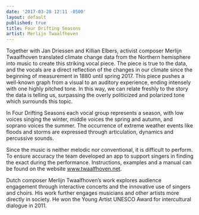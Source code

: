 ```yaml
---
date: '2017-03-28 12:11 -0500'
layout: default
published: true
title: Four Drifting Seasons
artist: Merlijn Twaalfhoven
---
```

Together with Jan Driessen and Killian Elbers, activist composer Merlijn Twaalfhoven translated climate change data from the Northern hemisphere into music to create this striking vocal piece. The piece is true to the data, and the vocals are a direct reflection of the changes in our climate since the beginning of measurement in 1880 until spring 2017. This piece pushes a well-known graph from a visual to an auditory experience, ending intensely with one highly pitched tone. In this way, we can relate freshly to the story the data is telling us, surpassing the overly politicized and polarized tone which surrounds this topic.

In Four Drifting Seasons each vocal group represents a season, with low voices singing the winter, middle voices the spring and autumn, and soprano voices the summer. The occurrence of extreme weather events like floods and storms are expressed through articulation, dynamics and percussive sounds.

Since the music is neither melodic nor conventional, it is difficult to perform. To ensure accuracy the team developed an app to support singers in finding the exact during the performance. Instructions, examples and a manual can be found on the website www.twaalfhoven.net.

Dutch composer Merlijn Twaalfhoven’s work explores audience engagement through interactive concerts and the innovative use of singers and choirs. His work further engages musicians and other artists more directly in society. He won the Young Artist UNESCO Award for intercultural dialogue in 2011.
